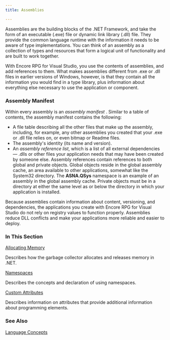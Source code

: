 ```yaml
---
title: Assemblies

---
```


Assemblies are the building blocks of the .NET Framework, and take the form of an executable (.exe) file or dynamic link library (.dll) file. They provide the common language runtime with the information it needs to be aware of type implementations. You can think of an assembly as a collection of types and resources that form a logical unit of functionality and are built to work together. 

With Encore RPG for Visual Studio, you use the contents of assemblies, and add references to them. What makes assemblies different from .exe or .dll files in earlier versions of Windows, however, is that they contain all the information you would find in a type library, plus information about everything else necessary to use the application or component. 

### Assembly Manifest
Within every assembly is an *assembly manifest* . Similar to a table of contents, the assembly manifest contains the following: 

- A file table describing all the other files that make up the assembly, including, for example, any other assemblies you created that your .exe or .dll file relies on, or even bitmap or Readme files.
- The assembly's identity (its name and version).
- An *assembly reference list*, which is a list of all external dependencies — .dlls or other files your application needs that may have been created by someone else.  Assembly references contain references to both global and private objects.  Global objects reside in the global assembly cache, an area available to other applications, somewhat like the System32 directory.  The **ASNA.QSys**  namespace is an example of an assembly in the global assembly cache.  Private objects must be in a directory at either the same level as or below the directory in which your application is installed.

Because assemblies contain information about content, versioning, and dependencies, the applications you create with Encore RPG for Visual Studio do not rely on registry values to function properly. Assemblies reduce DLL conflicts and make your applications more reliable and easier to deploy. 

### In This Section

[Allocating Memory](AllocatingMemory.html)

Describes how the garbage collector allocates and releases memory in .NET.


[Namespaces](NamespacesStart.html)

Describes the concepts and declaration of using 	namespaces.


[Custom Attributes](CustomAttributes.html)

Describes information on attributes that provide additional information about programming elements.


### See Also
[Language Concepts](/concepts/LanguageConceptsMain.html) 
